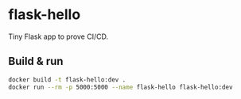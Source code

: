 # flask-hello
Tiny Flask app to prove CI/CD.

## Build & run
```bash
docker build -t flask-hello:dev .
docker run --rm -p 5000:5000 --name flask-hello flask-hello:dev

